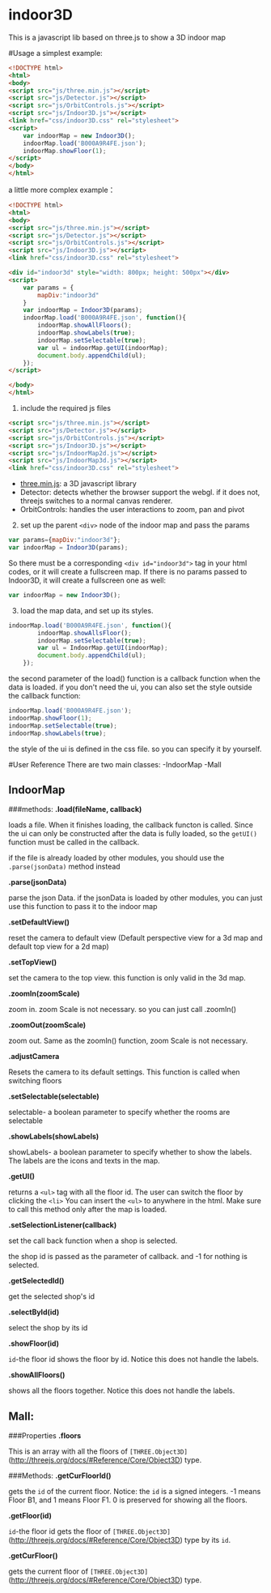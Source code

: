 indoor3D
========

This is a javascript lib based on three.js to show a 3D indoor map

#Usage
a simplest example: 
```html
<!DOCTYPE html>
<html>
<body>
<script src="js/three.min.js"></script>
<script src="js/Detector.js"></script>
<script src="js/OrbitControls.js"></script>
<script src="js/Indoor3D.js"></script>
<link href="css/indoor3D.css" rel="stylesheet">
<script>
    var indoorMap = new Indoor3D();
    indoorMap.load('B000A9R4FE.json');
    indoorMap.showFloor(1);
</script>
</body>
</html>
```
a little more complex example：
```html
<!DOCTYPE html>
<html>
<body>
<script src="js/three.min.js"></script>
<script src="js/Detector.js"></script>
<script src="js/OrbitControls.js"></script>
<script src="js/Indoor3D.js"></script>
<link href="css/indoor3D.css" rel="stylesheet">

<div id="indoor3d" style="width: 800px; height: 500px"></div>
<script>
    var params = {
        mapDiv:"indoor3d"
    }
    var indoorMap = Indoor3D(params);
    indoorMap.load('B000A9R4FE.json', function(){
        indoorMap.showAllFloors();
        indoorMap.showLabels(true);
        indoorMap.setSelectable(true);
        var ul = indoorMap.getUI(indoorMap);
        document.body.appendChild(ul);
    });
</script>

</body>
</html>
```
1) include the required js files
```html
<script src="js/three.min.js"></script>
<script src="js/Detector.js"></script>
<script src="js/OrbitControls.js"></script>
<script src="js/Indoor3D.js"></script>
<script src="js/IndoorMap2d.js"></script>
<script src="js/IndoorMap3d.js"></script>
<link href="css/indoor3D.css" rel="stylesheet">
```
  - [three.min.js](http://threejs.org/): a 3D javascript library
  - Detector: detects whether the browser support the webgl. if it does not, threejs switches to a normal canvas renderer.
  - OrbitControls: handles the user interactions to zoom, pan and pivot

2) set up the parent `<div>` node of the indoor map and pass the params
```js
var params={mapDiv:"indoor3d"};
var indoorMap = Indoor3D(params);
```
So there must be a corresponding `<div id="indoor3d">` tag in your html codes, or it will create a fullscreen map.
If there is no params passed to Indoor3D, it will create a fullscreen one as well:
```js
var indoorMap = new Indoor3D();
```

3) load the map data, and set up its styles.
```js
indoorMap.load('B000A9R4FE.json', function(){
        indoorMap.showAllsFloor();
        indoorMap.setSelectable(true);
        var ul = IndoorMap.getUI(indoorMap);
        document.body.appendChild(ul);
    });
```
the second parameter of the load() function is a callback function when the data is loaded.
if you don't need the ui, you can also set the style outside the callback function:
```js
indoorMap.load('B000A9R4FE.json');
indoorMap.showFloor(1);
indoorMap.setSelectable(true);
indoorMap.showLabels(true);
```
the style of the ui is defined in the css file. so you can specify it by yourself.

#User Reference
There are two main classes:
  -IndoorMap
  -Mall


## IndoorMap
###methods:
**.load(fileName, callback)**

loads a file. 
When it finishes loading, the callback functon is called.
Since the ui can only be constructed after the data is fully loaded, so the `getUI()` function must be called in the callback.

if the file is already loaded by other modules, you should use the `.parse(jsonData)` method instead

**.parse(jsonData)**

parse the json Data.
if the jsonData is loaded by other modules, you can just use this function to pass it to the indoor map

**.setDefaultView()**

reset the camera to default view (Default perspective view for a 3d map and default top view for a 2d map)

**.setTopView()**

set the camera to the top view. this function is only valid in the 3d map.

**.zoomIn(zoomScale)**

zoom in. zoom Scale is not necessary. so you can just call .zoomIn()

**.zoomOut(zoomScale)**

zoom out. Same as the zoomIn() function, zoom Scale is not necessary.

**.adjustCamera**

Resets the camera to its default settings. This function is called when switching floors

**.setSelectable(selectable)**

selectable- a boolean parameter to specify whether the rooms are selectable

**.showLabels(showLabels)**

showLabels- a boolean parameter to specify whether to show the labels.
The labels are the icons and texts in the map.

**.getUI()**

returns a `<ul>` tag with all the floor id. The user can switch the floor by clicking the `<li>`
You can insert the `<ul>` to anywhere in the html.
Make sure to call this method only after the map is loaded.

**.setSelectionListener(callback)**

set the call back function when a shop is selected.

the shop id is passed as the parameter of callback. and -1 for nothing is selected.

**.getSelectedId()**

get the selected shop's id

**.selectById(id)**

select the shop by its id

**.showFloor(id)**

`id`-the floor id
shows the floor by id. Notice this does not handle the labels.

**.showAllFloors()**

shows all the floors together. Notice this does not handle the labels.

###
## Mall:
###Properties
**.floors**

This is an array with all the floors of `[THREE.Object3D]`(http://threejs.org/docs/#Reference/Core/Object3D) type.

###Methods:
**.getCurFloorId()**

gets the `id` of the current floor.
Notice: the `id` is a  signed integers. -1 means Floor B1, and 1 means Floor F1. 0 is preserved for showing all the floors.


**.getFloor(id)**

`id`-the floor id
gets the floor of `[THREE.Object3D]`(http://threejs.org/docs/#Reference/Core/Object3D) type by its `id`.

**.getCurFloor()**

gets the current floor of `[THREE.Object3D]`(http://threejs.org/docs/#Reference/Core/Object3D) type.

